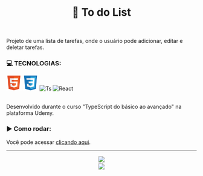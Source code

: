 <div align="center">
<h1>📝 To do List</h1>
</div>
<br>
<div>
    <p> Projeto de uma lista de tarefas, onde o usuário pode adicionar, editar e deletar tarefas. </p>
    <h3>💻 TECNOLOGIAS:</h3>
    <img  alt="HTML" width="40" src="https://raw.githubusercontent.com/devicons/devicon/master/icons/html5/html5-original.svg">
      <img  alt="CSS" width="40" src="https://raw.githubusercontent.com/devicons/devicon/master/icons/css3/css3-original.svg"">
    <img alt="Ts" width="40"  src="https://cdn.jsdelivr.net/gh/devicons/devicon/icons/typescript/typescript-plain.svg" />
    <img  alt="React" width="40" src="https://cdn.jsdelivr.net/gh/devicons/devicon/icons/react/react-original.svg">
    <br><br>
    <p>Desenvolvido durante o curso "TypeScript do básico ao avançado" na plataforma Udemy. </p>
</div>

<h3>▶ Como rodar:</h3>
<div>
    <p>Você pode acessar <a href="">clicando aqui</a>.</p>
</div>
<hr>
<div align="center">
    <a href="https://github.com/bncblnc"><img height="80" src="https://avatars.githubusercontent.com/u/108829137?v=4"></a>
   <br/><a href="https://www.linkedin.com/in/bncblnc/" target="_blank"><img src="https://img.shields.io/badge/-LinkedIn-%230077B5?style=for-the-badge&logo=linkedin&logoColor=white" target="_blank"></a>

</div>


